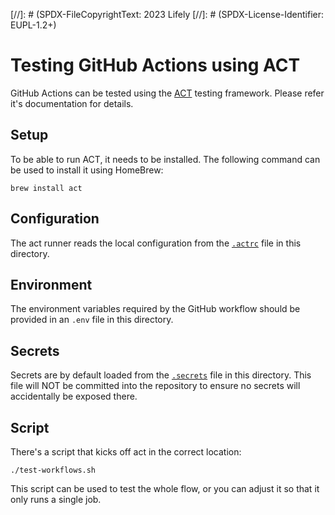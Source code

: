 [//]: # (SPDX-FileCopyrightText: 2023 Lifely
[//]: # (SPDX-License-Identifier: EUPL-1.2+)

# Testing GitHub Actions using ACT

GitHub Actions can be tested using the [ACT](https://github.com/nektos/act)
testing framework. Please refer it's documentation for details.

## Setup
To be able to run ACT, it needs to be installed. The following command can be
used to install it using HomeBrew:
```shell
brew install act
```

## Configuration
The act runner reads the local configuration from the [`.actrc`](.actrc) file in
this directory.

## Environment
The environment variables required by the GitHub workflow should be provided in an
`.env` file in this directory.

## Secrets
Secrets are by default loaded from the [`.secrets`](.secrets) file in this
directory. This file will NOT be committed into the repository to
ensure no secrets will accidentally be exposed there.

## Script
There's a script that kicks off act in the correct location:
```shell
./test-workflows.sh
```

This script can be used to test the whole flow, or you can adjust it so that it
only runs a single job.
